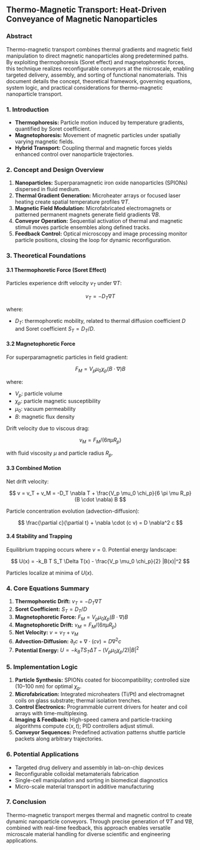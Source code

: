 ## Thermo-Magnetic Transport: Heat-Driven Conveyance of Magnetic Nanoparticles

### Abstract

Thermo-magnetic transport combines thermal gradients and magnetic field manipulation to direct magnetic nanoparticles along predetermined paths. By exploiting thermophoresis (Soret effect) and magnetophoretic forces, this technique realizes reconfigurable conveyors at the microscale, enabling targeted delivery, assembly, and sorting of functional nanomaterials. This document details the concept, theoretical framework, governing equations, system logic, and practical considerations for thermo-magnetic nanoparticle transport.

### 1. Introduction

* **Thermophoresis:** Particle motion induced by temperature gradients, quantified by Soret coefficient.
* **Magnetophoresis:** Movement of magnetic particles under spatially varying magnetic fields.
* **Hybrid Transport:** Coupling thermal and magnetic forces yields enhanced control over nanoparticle trajectories.

### 2. Concept and Design Overview

1. **Nanoparticles:** Superparamagnetic iron oxide nanoparticles (SPIONs) dispersed in fluid medium.
2. **Thermal Gradient Generation:** Microheater arrays or focused laser heating create spatial temperature profiles $\nabla T$.
3. **Magnetic Field Modulation:** Microfabricated electromagnets or patterned permanent magnets generate field gradients $\nabla B$.
4. **Conveyor Operation:** Sequential activation of thermal and magnetic stimuli moves particle ensembles along defined tracks.
5. **Feedback Control:** Optical microscopy and image processing monitor particle positions, closing the loop for dynamic reconfiguration.

### 3. Theoretical Foundations

#### 3.1 Thermophoretic Force (Soret Effect)

Particles experience drift velocity $v_T$ under $\nabla T$:

$$
v_T = -D_T \nabla T
$$

where:

* $D_T$: thermophoretic mobility, related to thermal diffusion coefficient $D$ and Soret coefficient $S_T = D_T / D$.

#### 3.2 Magnetophoretic Force

For superparamagnetic particles in field gradient:

$$
F_M = V_p \mu_0 \chi_p (B \cdot \nabla) B
$$

where:

* $V_p$: particle volume
* $\chi_p$: particle magnetic susceptibility
* $\mu_0$: vacuum permeability
* $B$: magnetic flux density

Drift velocity due to viscous drag:

$$
v_M = F_M / (6 \pi \mu R_p)
$$

with fluid viscosity $\mu$ and particle radius $R_p$.

#### 3.3 Combined Motion

Net drift velocity:

$$
v = v_T + v_M = -D_T \nabla T + \frac{V_p \mu_0 \chi_p}{6 \pi \mu R_p} (B \cdot \nabla) B
$$

Particle concentration evolution (advection-diffusion):

$$
\frac{\partial c}{\partial t} + \nabla \cdot (c v) = D \nabla^2 c
$$

#### 3.4 Stability and Trapping

Equilibrium trapping occurs where $v=0$. Potential energy landscape:

$$
U(x) = -k_B T S_T \Delta T(x) - \frac{V_p \mu_0 \chi_p}{2} |B(x)|^2
$$

Particles localize at minima of $U(x)$.

### 4. Core Equations Summary

1. **Thermophoretic Drift:** $v_T = -D_T \nabla T$
2. **Soret Coefficient:** $S_T = D_T/D$
3. **Magnetophoretic Force:** $F_M = V_p \mu_0 \chi_p (B\cdot\nabla)B$
4. **Magnetophoretic Drift:** $v_M = F_M/(6\pi\mu R_p)$
5. **Net Velocity:** $v = v_T + v_M$
6. **Advection-Diffusion:** $\partial_t c + \nabla\cdot(c v)=D\nabla^2 c$
7. **Potential Energy:** $U = -k_B T S_T \Delta T - (V_p \mu_0 \chi_p/2)|B|^2$

### 5. Implementation Logic

1. **Particle Synthesis:** SPIONs coated for biocompatibility; controlled size (10–100 nm) for optimal $\chi_p$.
2. **Microfabrication:** Integrated microheaters (Ti/Pt) and electromagnet coils on glass substrate; thermal isolation trenches.
3. **Control Electronics:** Programmable current drivers for heater and coil arrays with time-multiplexing.
4. **Imaging & Feedback:** High-speed camera and particle-tracking algorithms compute $c(x,t)$; PID controllers adjust stimuli.
5. **Conveyor Sequences:** Predefined activation patterns shuttle particle packets along arbitrary trajectories.

### 6. Potential Applications

* Targeted drug delivery and assembly in lab-on-chip devices
* Reconfigurable colloidal metamaterials fabrication
* Single-cell manipulation and sorting in biomedical diagnostics
* Micro-scale material transport in additive manufacturing

### 7. Conclusion

Thermo-magnetic transport merges thermal and magnetic control to create dynamic nanoparticle conveyors. Through precise generation of $\nabla T$ and $\nabla B$, combined with real-time feedback, this approach enables versatile microscale material handling for diverse scientific and engineering applications.

